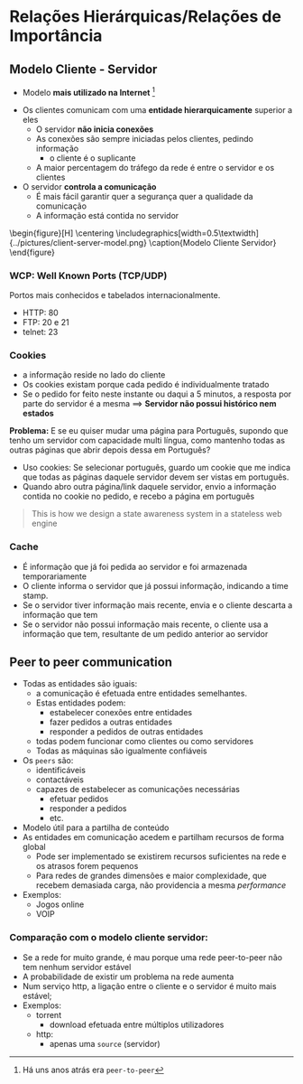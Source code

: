 # Relações Hierárquicas/Relações de Importância

## Modelo Cliente - Servidor
- Modelo **mais utilizado na Internet** [^1]

[^1]: Há uns anos atrás era `peer-to-peer`

- Os clientes comunicam com uma **entidade hierarquicamente** superior a eles
	- O servidor **não inicia conexões**
	- As conexões são sempre iniciadas pelos clientes, pedindo informação
		- o cliente é o suplicante
	- A maior percentagem do tráfego da rede é entre o servidor e os clientes
- O servidor **controla a comunicação**
	- É mais fácil garantir quer a segurança quer a qualidade da comunicação 
	- A informação está contida no servidor

\begin{figure}[H]
\centering
\includegraphics[width=0.5\textwidth]{../pictures/client-server-model.png}
\caption{Modelo Cliente Servidor}
\end{figure}	


### WCP: Well Known Ports (TCP/UDP)
Portos mais conhecidos e tabelados internacionalmente.

- HTTP: 80
- FTP: 20 e 21
- telnet: 23


### Cookies
- a informação reside no lado do cliente
- Os cookies existam porque cada pedido é individualmente tratado
- Se o pedido for feito neste instante ou daqui a 5 minutos, a resposta por parte do servidor é a mesma $\implies$ **Servidor não possui histórico nem estados**

**Problema:** E se eu quiser mudar uma página para Português, supondo que tenho um servidor com capacidade multi língua, como mantenho todas as outras páginas que abrir depois dessa em Português?

- Uso cookies: Se selecionar português, guardo um cookie que me indica que todas as páginas daquele servidor devem ser vistas em português. 
- Quando abro outra página/link daquele servidor, envio a informação contida no cookie no pedido, e recebo a página em português
	 
> This is how we design a state awareness system in a stateless web engine


### Cache
- É informação que já foi pedida ao servidor e foi armazenada temporariamente 
- O cliente informa o servidor que já possui informação, indicando a time stamp.
- Se o servidor tiver informação mais recente, envia e o cliente descarta a informação que tem
- Se o servidor não possui informação mais recente, o cliente usa a informação que tem, resultante de um pedido anterior ao servidor

## Peer to peer communication
- Todas as entidades são iguais:
	- a comunicação é efetuada entre entidades semelhantes.
	- Estas entidades podem:
		- estabelecer conexões entre entidades
		- fazer pedidos a outras entidades
		- responder a pedidos de outras entidades
	- todas podem funcionar como clientes ou como servidores
	- Todas as máquinas são igualmente confiáveis
- Os `peers` são:
	- identificáveis
	- contactáveis
	- capazes de estabelecer as comunicações necessárias
		- efetuar pedidos 
		- responder a pedidos
		- etc.
- Modelo útil para a partilha de conteúdo
- As entidades em comunicação acedem e partilham recursos de forma global
	- Pode ser implementado se existirem recursos suficientes na rede e os atrasos forem pequenos
	- Para redes de grandes dimensões e maior complexidade, que recebem demasiada carga, não providencia a mesma _performance_
- Exemplos:
	- Jogos online
	- VOIP

### Comparação com o modelo cliente servidor: 
- Se a rede for muito grande, é mau porque uma rede peer-to-peer não tem nenhum servidor estável
- A probabilidade de existir um problema na rede aumenta
- Num serviço http, a ligação entre o cliente e o servidor é muito mais estável;
- Exemplos: 
	- torrent
		- download efetuada entre múltiplos utilizadores
	- http:
		- apenas uma `source` (servidor)


